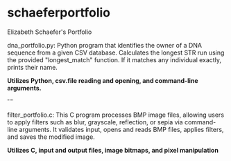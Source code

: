 # schaeferportfolio
Elizabeth Schaefer's Portfolio

dna_portfolio.py:
Python program that identifies the owner of a DNA sequence from a given CSV database. Calculates the longest STR run using the provided "longest_match" function. If it matches any individual exactly, prints their name.

**Utilizes Python, csv.file reading and opening, and command-line arguments.**

'''

filter_portfolio.c:
This C program processes BMP image files, allowing users to apply filters such as blur, grayscale, reflection, or sepia via command-line arguments. It validates input, opens and reads BMP files, applies filters, and saves the modified image.

**Utilizes C, input and output files, image bitmaps, and pixel manipulation**

